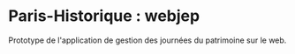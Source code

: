 Paris-Historique : webjep
=========================

Prototype de l'application de gestion des journées du patrimoine sur le web.
